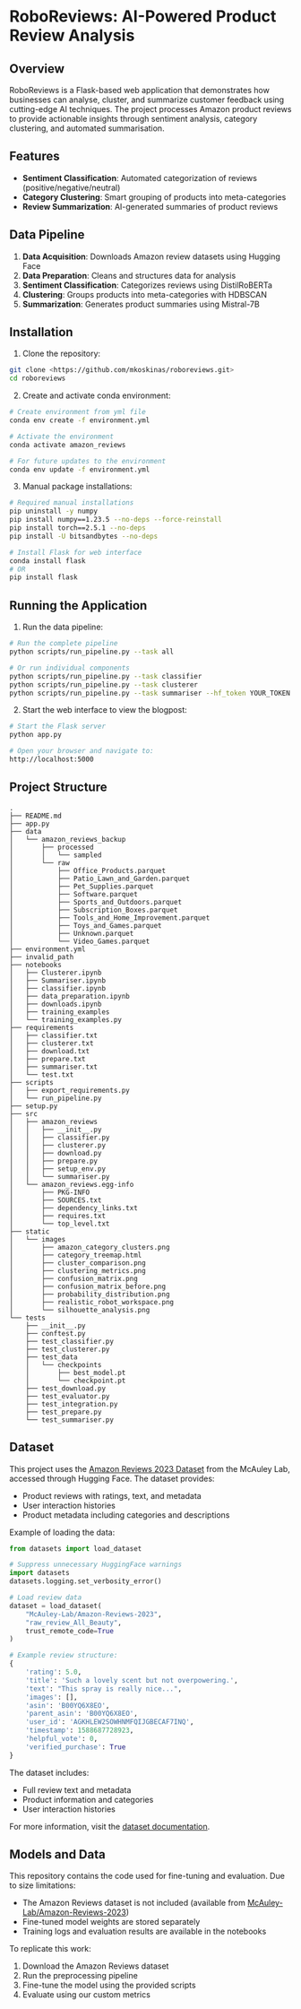 # RoboReviews: AI-Powered Product Review Analysis

## Overview
RoboReviews is a Flask-based web application that demonstrates how businesses can analyse, cluster, and summarize customer feedback using cutting-edge AI techniques. The project processes Amazon product reviews to provide actionable insights through sentiment analysis, category clustering, and automated summarisation.

## Features
- **Sentiment Classification**: Automated categorization of reviews (positive/negative/neutral)
- **Category Clustering**: Smart grouping of products into meta-categories
- **Review Summarization**: AI-generated summaries of product reviews


## Data Pipeline
1. **Data Acquisition**: Downloads Amazon review datasets using Hugging Face
2. **Data Preparation**: Cleans and structures data for analysis
3. **Sentiment Classification**: Categorizes reviews using DistilRoBERTa
4. **Clustering**: Groups products into meta-categories with HDBSCAN
5. **Summarization**: Generates product summaries using Mistral-7B

## Installation

1. Clone the repository:
```bash
git clone <https://github.com/mkoskinas/roboreviews.git>
cd roboreviews
```
2. Create and activate conda environment:
```bash
# Create environment from yml file
conda env create -f environment.yml

# Activate the environment
conda activate amazon_reviews

# For future updates to the environment
conda env update -f environment.yml
```
3. Manual package installations:
```bash
# Required manual installations
pip uninstall -y numpy
pip install numpy==1.23.5 --no-deps --force-reinstall
pip install torch==2.5.1 --no-deps
pip install -U bitsandbytes --no-deps    

# Install Flask for web interface
conda install flask   
# OR
pip install flask     
```

## Running the Application

1. Run the data pipeline:
```bash
# Run the complete pipeline
python scripts/run_pipeline.py --task all 

# Or run individual components
python scripts/run_pipeline.py --task classifier
python scripts/run_pipeline.py --task clusterer
python scripts/run_pipeline.py --task summariser --hf_token YOUR_TOKEN
```

2. Start the web interface to view the blogpost:
```bash
# Start the Flask server
python app.py

# Open your browser and navigate to:
http://localhost:5000
```

## Project Structure

```
.
├── README.md
├── app.py
├── data
│   └── amazon_reviews_backup
│       ├── processed
│       │   └── sampled
│       └── raw
│           ├── Office_Products.parquet
│           ├── Patio_Lawn_and_Garden.parquet
│           ├── Pet_Supplies.parquet
│           ├── Software.parquet
│           ├── Sports_and_Outdoors.parquet
│           ├── Subscription_Boxes.parquet
│           ├── Tools_and_Home_Improvement.parquet
│           ├── Toys_and_Games.parquet
│           ├── Unknown.parquet
│           └── Video_Games.parquet
├── environment.yml
├── invalid_path
├── notebooks
│   ├── Clusterer.ipynb
│   ├── Summariser.ipynb
│   ├── classifier.ipynb
│   ├── data_preparation.ipynb
│   ├── downloads.ipynb
│   ├── training_examples
│   └── training_examples.py
├── requirements
│   ├── classifier.txt
│   ├── clusterer.txt
│   ├── download.txt
│   ├── prepare.txt
│   ├── summariser.txt
│   └── test.txt
├── scripts
│   ├── export_requirements.py
│   └── run_pipeline.py
├── setup.py
├── src
│   ├── amazon_reviews
│   │   ├── __init__.py
│   │   ├── classifier.py
│   │   ├── clusterer.py
│   │   ├── download.py
│   │   ├── prepare.py
│   │   ├── setup_env.py
│   │   └── summariser.py
│   └── amazon_reviews.egg-info
│       ├── PKG-INFO
│       ├── SOURCES.txt
│       ├── dependency_links.txt
│       ├── requires.txt
│       └── top_level.txt
├── static
│   └── images
│       ├── amazon_category_clusters.png
│       ├── category_treemap.html
│       ├── cluster_comparison.png
│       ├── clustering_metrics.png
│       ├── confusion_matrix.png
│       ├── confusion_matrix_before.png
│       ├── probability_distribution.png
│       ├── realistic_robot_workspace.png
│       └── silhouette_analysis.png
└── tests
    ├── __init__.py
    ├── conftest.py
    ├── test_classifier.py
    ├── test_clusterer.py
    ├── test_data
    │   └── checkpoints
    │       ├── best_model.pt
    │       └── checkpoint.pt
    ├── test_download.py
    ├── test_evaluator.py
    ├── test_integration.py
    ├── test_prepare.py
    └── test_summariser.py
```
## Dataset

This project uses the [Amazon Reviews 2023 Dataset](https://amazon-reviews-2023.github.io/index.html) from the McAuley Lab, accessed through Hugging Face. The dataset provides:

- Product reviews with ratings, text, and metadata
- User interaction histories
- Product metadata including categories and descriptions

Example of loading the data:
```python
from datasets import load_dataset

# Suppress unnecessary HuggingFace warnings
import datasets
datasets.logging.set_verbosity_error()

# Load review data
dataset = load_dataset(
    "McAuley-Lab/Amazon-Reviews-2023", 
    "raw_review_All_Beauty", 
    trust_remote_code=True
)

# Example review structure:
{
    'rating': 5.0,
    'title': 'Such a lovely scent but not overpowering.',
    'text': "This spray is really nice...",
    'images': [],
    'asin': 'B00YQ6X8EO',
    'parent_asin': 'B00YQ6X8EO',
    'user_id': 'AGKHLEW2SOWHNMFQIJGBECAF7INQ',
    'timestamp': 1588687728923,
    'helpful_vote': 0,
    'verified_purchase': True
}
```

The dataset includes:
- Full review text and metadata
- Product information and categories
- User interaction histories

For more information, visit the [dataset documentation](https://amazon-reviews-2023.github.io/data_loading/huggingface.html).

## Models and Data

This repository contains the code used for fine-tuning and evaluation. Due to size limitations:

- The Amazon Reviews dataset is not included (available from [McAuley-Lab/Amazon-Reviews-2023](https://amazon-reviews-2023.github.io/data_loading/huggingface.html))
- Fine-tuned model weights are stored separately
- Training logs and evaluation results are available in the notebooks

To replicate this work:
1. Download the Amazon Reviews dataset
2. Run the preprocessing pipeline
3. Fine-tune the model using the provided scripts
4. Evaluate using our custom metrics